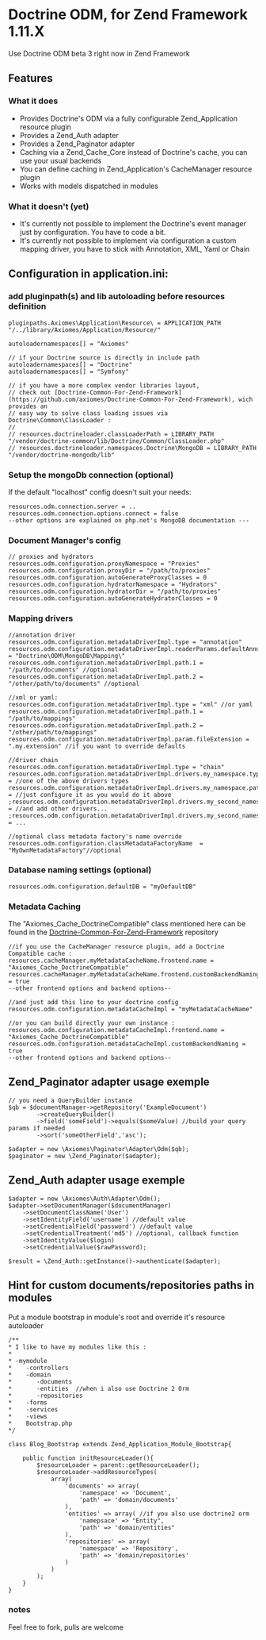 # Doctrine ODM, for Zend Framework 1.11.X

Use Doctrine ODM beta 3 right now in Zend Framework

## Features
### What it does

- Provides Doctrine's ODM via a fully configurable Zend_Application resource plugin
- Provides a Zend_Auth adapter
- Provides a Zend_Paginator adapter
- Caching via a Zend_Cache_Core instead of Doctrine's cache, you can use your usual backends
- You can define caching in Zend_Application's CacheManager resource plugin
- Works with models dispatched in modules


### What it doesn't (yet)

- It's currently not possible to implement the Doctrine's event manager just by configuration. You have to code a bit.
- It's currently not possible to implement via configuration a custom mapping driver, you have to stick with Annotation, XML, Yaml or Chain

## Configuration in application.ini:

### add pluginpath(s) and lib autoloading before resources definition

    pluginpaths.Axiomes\Application\Resource\ = APPLICATION_PATH "/../library/Axiomes/Application/Resource/"

    autoloadernamespaces[] = "Axiomes"

    // if your Doctrine source is directly in include path
    autoloadernamespaces[] = "Doctrine"
    autoloadernamespaces[] = "Symfony"

    // if you have a more complex vendor libraries layout,
    // check out [Doctrine-Common-For-Zend-Framework](https://github.com/axiomes/Doctrine-Common-For-Zend-Framework), wich provides an
    // easy way to solve class loading issues via Doctrine\Common\ClassLoader :
    //
    // resources.doctrineloader.classLoaderPath = LIBRARY_PATH "/vendor/doctrine-common/lib/Doctrine/Common/ClassLoader.php"
    // resources.doctrineloader.namespaces.Doctrine\MongoDB = LIBRARY_PATH "/vendor/doctrine-mongodb/lib"

### Setup the mongoDb connection (optional)
If the default "localhost" config doesn't suit your needs:

    resources.odm.connection.server = ..
    resources.odm.connection.options.connect = false
    --other options are explained on php.net's MongoDB documentation ---

### Document Manager's config

    // proxies and hydrators
    resources.odm.configuration.proxyNamespace = "Proxies"
    resources.odm.configuration.proxyDir = "/path/to/proxies"
    resources.odm.configuration.autoGenerateProxyClasses = 0
    resources.odm.configuration.hydratorNamespace = "Hydrators"
    resources.odm.configuration.hydratorDir = "/path/to/proxies"
    resources.odm.configuration.autoGenerateHydratorClasses = 0

### Mapping drivers

    //annotation driver
    resources.odm.configuration.metadataDriverImpl.type = "annotation"
    resources.odm.configuration.metadataDriverImpl.readerParams.defaultAnnotationNamespace = "Doctrine\ODM\MongoDB\Mapping\"
    resources.odm.configuration.metadataDriverImpl.path.1 = "/path/to/documents" //optional
    resources.odm.configuration.metadataDriverImpl.path.2 = "/other/path/to/documents" //optional

    //xml or yaml:
    resources.odm.configuration.metadataDriverImpl.type = "xml" //or yaml
    resources.odm.configuration.metadataDriverImpl.path.1 = "/path/to/mappings"
    resources.odm.configuration.metadataDriverImpl.path.2 = "/other/path/to/mappings"
    resources.odm.configuration.metadataDriverImpl.param.fileExtension = ".my.extension" //if you want to override defaults

    //driver chain
    resources.odm.configuration.metadataDriverImpl.type = "chain"
    resources.odm.configuration.metadataDriverImpl.drivers.my_namespace.type = //one of the above drivers types
    resources.odm.configuration.metadataDriverImpl.drivers.my_namespace.path = //just configure it as you would do it above
    ;resources.odm.configuration.metadataDriverImpl.drivers.my_second_namespace.type = //and add other drivers...
    ;resources.odm.configuration.metadataDriverImpl.drivers.my_second_namespace.path = ...

    //optional class metadata factory's name override
    resources.odm.configuration.classMetadataFactoryName  = "MyOwnMetadataFactory"//optional

### Database naming settings (optional)

    resources.odm.configuration.defaultDB = "myDefaultDB"

### Metadata Caching
The "Axiomes_Cache_DoctrineCompatible" class mentioned here can be found in the [Doctrine-Common-For-Zend-Framework](https://github.com/axiomes/Doctrine-Common-For-Zend-Framework) repository

    //if you use the CacheManager resource plugin, add a Doctrine Compatible cache :
    resources.cacheManager.myMetadataCacheName.frontend.name = "Axiomes_Cache_DoctrineCompatible"
    resources.cacheManager.myMetadataCacheName.frontend.customBackendNaming = true
    --other frontend options and backend options--

    //and just add this line to your doctrine config
    resources.odm.configuration.metadataCacheImpl = "myMetadataCacheName"

    //or you can build directly your own instance :
    resources.odm.configuration.metadataCacheImpl.frontend.name = "Axiomes_Cache_DoctrineCompatible"
    resources.odm.configuration.metadataCacheImpl.customBackendNaming = true
    --other frontend options and backend options--


## Zend_Paginator adapter usage exemple

    // you need a QueryBuilder instance
    $qb = $documentManager->getRepository('ExampleDocument')
            ->createQueryBuilder()
            ->field('someField')->equals($someValue) //build your query params if needed
            ->sort('someOtherField','asc');

    $adapter = new \Axiomes\Paginator\Adapter\Odm($qb);
    $paginator = new \Zend_Paginator($adapter);

## Zend_Auth adapter usage exemple

	$adapter = new \Axiomes\Auth\Adapter\Odm();
	$adapter->setDocumentManager($documentManager)
    	->setDocumentClassName('User')
    	->setIdentityField('username') //default value
        ->setCredentialField('password') //default value
        ->setCredentialTreatment('md5') //optional, callback function
        ->setIdentityValue($login)
        ->setCredentialValue($rawPassword);

	$result = \Zend_Auth::getInstance()->authenticate($adapter);


## Hint for custom documents/repositories paths in modules

Put a module bootstrap in module's root and override it's resource autoloader

    /**
    * I like to have my modules like this :
    *
    * -mymodule
    *    -controllers
    *    -domain
    *       -documents
    *       -entities  //when i also use Doctrine 2 Orm
    *       -repositories
    *    -forms
    *    -services
    *    -views
    *    Bootstrap.php
    */

    class Blog_Bootstrap extends Zend_Application_Module_Bootstrap{

        public function initResourceLoader(){
            $resourceLoader = parent::getResourceLoader();
            $resourceLoader->addResourceTypes(
                array(
                    'documents' => array(
                        'namespace' => 'Document',
                        'path' => 'domain/documents'
                    ),
                    'entities' => array( //if you also use doctrine2 orm
                        'namepsace' => "Entity",
                        'path' => 'domain/entities"
                    ),
                    'repositories' => array(
                        'namespace' => 'Repository',
                        'path' => 'domain/repositories'
                    )
                )
            );
        }
    }

### notes

Feel free to fork, pulls are welcome

